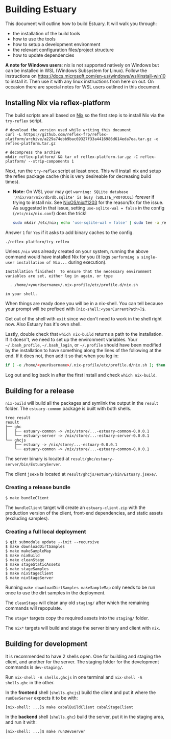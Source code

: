 # Building Estuary

This document will outline how to build Estuary. It will walk you through:
*   the installation of the build tools
*   how to use the tools
*   how to setup a development environment
*   the relevant configuration files/project structure
*   how to update dependencies

**A note for Windows users**: nix is not supported natively on Windows but can be installed in WSL (Windows Subsystem for Linux). Follow the instructions on https://docs.microsoft.com/en-us/windows/wsl/install-win10 to install it. Then use it with any linux instructions from here on out. On occasion there are special notes for WSL users outlined in this document.

## Installing Nix via reflex-platform

The build scripts are all based on [Nix](https://nixos.org/nix/) so the first step is to install Nix via the `try-reflex` script.

```shell
# download the version used while writing this document
curl -L https://github.com/reflex-frp/reflex-platform/archive/a229a74ebb9bac69327f33a4416986d614eda7ea.tar.gz -o reflex-platform.tar.gz

# decompress the archive
mkdir reflex-platform/ && tar xf reflex-platform.tar.gz -C reflex-platform/ --strip-components 1
```

Next, run the `try-reflex` script at least once. This will install nix and setup the reflex package cache (this is very desireable for decreasing build times).

*   **Note:** On WSL your may get `warning: SQLite database '/nix/var/nix/db/db.sqlite' is busy (SQLITE_PROTOCOL)` forever if trying to install nix. See [NixOS/nix#1203](https://github.com/NixOS/nix/issues/1203) for the reason/fix for the issue. As suggested in that issue, setting `use-sqlite-wal = false` in the config (`/etc/nix/nix.conf`) does the trick!

    ```bash
    sudo mkdir /etc/nix; echo 'use-sqlite-wal = false' | sudo tee -a /etc/nix/nix.conf
    ```

Answer `1` for `Yes` if it asks to add binary caches to the config.

```shell
./reflex-platform/try-reflex
```

Unless `/nix` was already created on your system, running the above command would have installed Nix for you (it logs `performing a single-user installation of Nix...` during execution). 

```
Installation finished!  To ensure that the necessary environment
variables are set, either log in again, or type

  . /home/<yourUsername>/.nix-profile/etc/profile.d/nix.sh

in your shell.
```

When things are ready done you will be in a nix-shell. You can tell because your prompt will be prefixed with `[nix-shell:<yourCurrentPath>]$`.

Get out of the shell with `exit` since we don't need to work in the shell right now. Also Estuary has it's own shell.

Lastly, double check that  `which nix-build` returns a path to the installation. If it doesn't, we need to set up the environment variables. Your `~/.bash_profile`, `~/.bash_login`, or `~/.profile` should have been modified by the installation to have something along the lines of the following at the end. If it does not, then add it so that when you log in:
```bash
if [ -e /home/<yourUsername>/.nix-profile/etc/profile.d/nix.sh ]; then . /home/<yourUsername>/.nix-profile/etc/profile.d/nix.sh; fi # added by Nix installer
```

Log out and log back in after the first install and check `which nix-build`.

## Building for a release

`nix-build` will build all the packages and symlink the output in the `result` folder. The `estuary-common` package is built with both shells.

```shell
tree result
result
├── ghc
│   ├── estuary-common -> /nix/store/...-estuary-common-0.0.0.1
│   └── estuary-server -> /nix/store/...-estuary-server-0.0.0.1
└── ghcjs
    ├── estuary -> /nix/store/...-estuary-0.0.0.1
    └── estuary-common -> /nix/store/...-estuary-common-0.0.0.1
``` 

The server binary is located at `result/ghc/estuary-server/bin/EstuaryServer`. 

The client `jsexe` is located at `result/ghcjs/estuary/bin/Estuary.jsexe/`. 

### Creating a release bundle

```shell
$ make bundleClient
```

The `bundleClient` target will create an `estuary-client.zip` with the production version of the client, front-end dependencies, and static assets (excluding samples).

### Creating a full local deployment

```shell
$ git submodule update --init --recursive
$ make downloadDirtSamples 
$ make makeSampleMap
$ make nixBuild
$ make cleanStage
$ make stageStaticAssets
$ make stageSamples
$ make nixStageClient
$ make nixStageServer
```

Running `make downloadDirtSamples makeSampleMap` only needs to be run once to use the dirt samples in the deployment.

The `cleanStage` will clean any old `staging/` after which the remaining commands will repopulate.

The `stage*` targets copy the required assets into the `staging/` folder.

The `nix*` targets will build and stage the server binary and client with `nix`. 

## Building for development

It is recommended to have 2 shells open. One for building and staging the client, and another for the server. The staging folder for the development commands is `dev-staging/`.

Run `nix-shell -A shells.ghcjs` in one terminal and `nix-shell -A shells.ghc` in the other.

In the **frontend** shell (`shells.ghcjs`) build the client and put it where the `runDevServer` expects it to be with:
```shell
[nix-shell: ...]$ make cabalBuildClient cabalStageClient
```

In the **backend** shell (`shells.ghc`) build the server, put it in the staging area, and run it with:
```shell
[nix-shell: ...]$ make runDevServer
```
